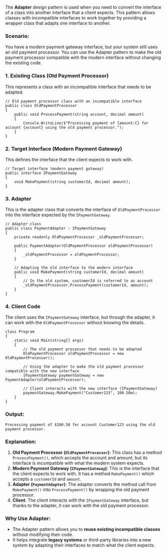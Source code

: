 The **Adapter** design pattern is used when you need to convert the interface of a class into another interface that a client expects. This pattern allows classes with incompatible interfaces to work together by providing a wrapper class that adapts one interface to another.

### Scenario:

You have a modern payment gateway interface, but your system still uses an old payment processor. You can use the Adapter pattern to make the old payment processor compatible with the modern interface without changing the existing code.

### 1. **Existing Class (Old Payment Processor)**

This represents a class with an incompatible interface that needs to be adapted.

    // Old payment processor class with an incompatible interface
    public class OldPaymentProcessor
    {
        public void ProcessPayment(string account, decimal amount)
        {
            Console.WriteLine($"Processing payment of {amount:C} for account {account} using the old payment processor.");
        }
    } 

### 2. **Target Interface (Modern Payment Gateway)**

This defines the interface that the client expects to work with.

    // Target interface (modern payment gateway)
    public interface IPaymentGateway
    {
        void MakePayment(string customerId, decimal amount);
    }

### 3. **Adapter**

This is the adapter class that converts the interface of `OldPaymentProcessor` into the interface expected by the `IPaymentGateway`.

    // Adapter class
    public class PaymentAdapter : IPaymentGateway
    {
        private readonly OldPaymentProcessor _oldPaymentProcessor;
    
        public PaymentAdapter(OldPaymentProcessor oldPaymentProcessor)
        {
            _oldPaymentProcessor = oldPaymentProcessor;
        }
    
        // Adapting the old interface to the modern interface
        public void MakePayment(string customerId, decimal amount)
        {
            // In the old system, customerId is referred to as account
            _oldPaymentProcessor.ProcessPayment(customerId, amount);
        }
    } 

### 4. **Client Code**

The client uses the `IPaymentGateway` interface, but through the adapter, it can work with the `OldPaymentProcessor` without knowing the details.


    class Program
    {
        static void Main(string[] args)
        {
            // The old payment processor that needs to be adapted
            OldPaymentProcessor oldPaymentProcessor = new OldPaymentProcessor();
    
            // Using the adapter to make the old payment processor compatible with the new interface
            IPaymentGateway paymentGateway = new PaymentAdapter(oldPaymentProcessor);
    
            // Client interacts with the new interface (IPaymentGateway)
            paymentGateway.MakePayment("Customer123", 100.50m);
        }
    } 

### **Output**:

    Processing payment of $100.50 for account Customer123 using the old payment processor. 

### Explanation:

1.  **Old Payment Processor (`OldPaymentProcessor`)**: This class has a method `ProcessPayment()`, which accepts the account and amount, but its interface is incompatible with what the modern system expects.
2.  **Modern Payment Gateway (`IPaymentGateway`)**: This is the interface that the client expects to work with. It has a method `MakePayment()` which accepts a `customerId` and `amount`.
3.  **Adapter (`PaymentAdapter`)**: The adapter converts the method call from `MakePayment()` into `ProcessPayment()` by wrapping the old payment processor.
4.  **Client**: The client interacts with the `IPaymentGateway` interface, but thanks to the adapter, it can work with the old payment processor.

### Why Use Adapter:

-   The Adapter pattern allows you to **reuse existing incompatible classes** without modifying their code.
-   It helps integrate **legacy systems** or third-party libraries into a new system by adapting their interfaces to match what the client expects.
